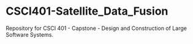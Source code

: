 # CSCI401-Satellite_Data_Fusion
Repository for CSCI 401 - Capstone - Design and Construction of Large Software Systems.
